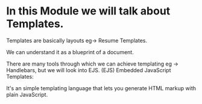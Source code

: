 # In this Module we will talk about Templates.
Templates are basically layouts eg-> Resume Templates.

We can understand it as a blueprint of a document.

There are many tools through which we can achieve templating eg -> Handlebars, but we will look into EJS.
(EJS) Embedded JavaScript Templates:

It's an simple templating language that lets you generate HTML markup with plain JavaScript.
<!-- 
1ec3f718d37c7ecf8bd2cd370bb03ec0 -->